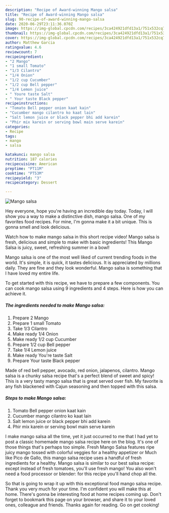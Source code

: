 ```yaml
---
description: "Recipe of Award-winning Mango salsa"
title: "Recipe of Award-winning Mango salsa"
slug: 90-recipe-of-award-winning-mango-salsa
date: 2020-06-29T23:11:36.070Z
image: https://img-global.cpcdn.com/recipes/3ca424921dfd13a1/751x532cq70/mango-salsa-recipe-main-photo.jpg
thumbnail: https://img-global.cpcdn.com/recipes/3ca424921dfd13a1/751x532cq70/mango-salsa-recipe-main-photo.jpg
cover: https://img-global.cpcdn.com/recipes/3ca424921dfd13a1/751x532cq70/mango-salsa-recipe-main-photo.jpg
author: Matthew Garcia
ratingvalue: 4.6
reviewcount: 7
recipeingredient:
- "2 Mango"
- "1 small Tomato"
- "1/3 Cilantro"
- "1/4 Onion"
- "1/2 cup Cucumber"
- "1/2 cup Bell pepper"
- "1/4 Lemon juice"
- " Youre taste Salt"
- " Your taste Black pepper"
recipeinstructions:
- "Tomato Bell pepper onion kaat kain"
- "Cucumber mango cilantro ko kaat lain"
- "Salt lemon juice or black pepper bhi add karein"
- "Phir mix karein or serving bowl main serve karein"
categories:
- Recipe
tags:
- mango
- salsa

katakunci: mango salsa 
nutrition: 187 calories
recipecuisine: American
preptime: "PT11M"
cooktime: "PT53M"
recipeyield: "3"
recipecategory: Dessert

---
```



![Mango salsa](https://img-global.cpcdn.com/recipes/3ca424921dfd13a1/751x532cq70/mango-salsa-recipe-main-photo.jpg)

Hey everyone, hope you're having an incredible day today. Today, I will show you a way to make a distinctive dish, mango salsa. One of my favorites food recipes. For mine, I'm gonna make it a bit unique. This is gonna smell and look delicious.

Watch how to make mango salsa in this short recipe video! Mango salsa is fresh, delicious and simple to make with basic ingredients! This Mango Salsa is juicy, sweet, refreshing summer in a bowl!

Mango salsa is one of the most well liked of current trending foods in the world. It's simple, it is quick, it tastes delicious. It is appreciated by millions daily. They are fine and they look wonderful. Mango salsa is something that I have loved my entire life.


To get started with this recipe, we have to prepare a few components. You can cook mango salsa using 9 ingredients and 4 steps. Here is how you can achieve it.

<!--inarticleads1-->

##### The ingredients needed to make Mango salsa:

1. Prepare 2 Mango
1. Prepare 1 small Tomato
1. Take 1/3 Cilantro
1. Make ready 1/4 Onion
1. Make ready 1/2 cup Cucumber
1. Prepare 1/2 cup Bell pepper
1. Take 1/4 Lemon juice
1. Make ready  You&#39;re taste Salt
1. Prepare  Your taste Black pepper


Made of red bell pepper, avocado, red onion, jalapenos, cilantro. Mango salsa is a chunky salsa recipe that&#39;s a perfect blend of sweet and spicy! This is a very tasty mango salsa that is great served over fish. My favorite is any fish blackened with Cajun seasoning and then topped with this salsa. 

<!--inarticleads2-->

##### Steps to make Mango salsa:

1. Tomato Bell pepper onion kaat kain
1. Cucumber mango cilantro ko kaat lain
1. Salt lemon juice or black pepper bhi add karein
1. Phir mix karein or serving bowl main serve karein


I make mango salsa all the time, yet it just occurred to me that I had yet to post a classic homemade mango salsa recipe here on the blog. It&#39;s one of those things that&#39;s perhaps too simple. Fresh Mango Salsa features ripe juicy mango tossed with colorful veggies for a healthy appetizer or Much like Pico de Gallo, this mango salsa recipe uses a handful of fresh ingredients for a healthy. Mango salsa is similar to our best salsa recipe: except instead of fresh tomatoes, you&#39;ll use fresh mango! You also won&#39;t need a food processor or blender: for this recipe you&#39;ll hand chop all the. 

So that is going to wrap it up with this exceptional food mango salsa recipe. Thank you very much for your time. I'm confident you will make this at home. There's gonna be interesting food at home recipes coming up. Don't forget to bookmark this page on your browser, and share it to your loved ones, colleague and friends. Thanks again for reading. Go on get cooking!
